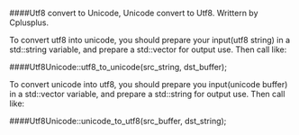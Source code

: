 ####Utf8 convert to Unicode, Unicode convert to Utf8. Writtern by Cplusplus.

To convert utf8 into unicode, you should prepare your input(utf8 string) in a std::string variable, and prepare a std::vector<unsigned int> for output use. Then call like: 

####Utf8Unicode::utf8_to_unicode(src_string, dst_buffer);

To convert unicode into utf8, you should prepare you input(unicode buffer) in a std::vector<unsigned int> variable, and prepare a std::string for output use. Then call like: 

####Utf8Unicode::unicode_to_utf8(src_buffer, dst_string);
